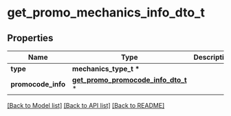 # get_promo_mechanics_info_dto_t

## Properties
Name | Type | Description | Notes
------------ | ------------- | ------------- | -------------
**type** | **mechanics_type_t \*** |  | 
**promocode_info** | [**get_promo_promocode_info_dto_t**](get_promo_promocode_info_dto.md) \* |  | [optional] 

[[Back to Model list]](../README.md#documentation-for-models) [[Back to API list]](../README.md#documentation-for-api-endpoints) [[Back to README]](../README.md)


